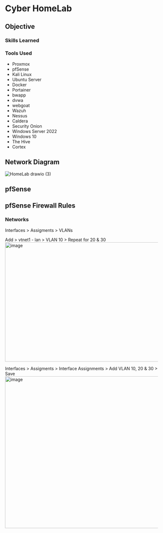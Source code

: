 # Cyber HomeLab

## Objective

### Skills Learned

### Tools Used

- Proxmox
- pfSense
- Kali Linux
- Ubuntu Server
- Docker
- Portainer
- bwapp
- dvwa
- webgoat
- Wazuh
- Nessus
- Caldera
- Security Onion
- Windows Server 2022
- Windows 10
- The Hive
- Cortex

## Network Diagram

![HomeLab drawio (3)](https://github.com/user-attachments/assets/bf878df6-e5e0-4935-9d7c-e012a1d8a11d)



## pfSense

## pfSense Firewall Rules

### Networks

Interfaces > Assigments > VLANs

Add > vtnet1 - lan > VLAN 10 > Repeat for 20 & 30
<img width="1285" height="392" alt="image" src="https://github.com/user-attachments/assets/9e0d542a-4112-44cc-8703-ad4108206908" />

Interfaces > Assigments > Interface Assignments > Add VLAN 10, 20 & 30 > Save
<img width="1291" height="499" alt="image" src="https://github.com/user-attachments/assets/9f659fd7-2868-40d5-8d4d-2932d74b8f47" />






